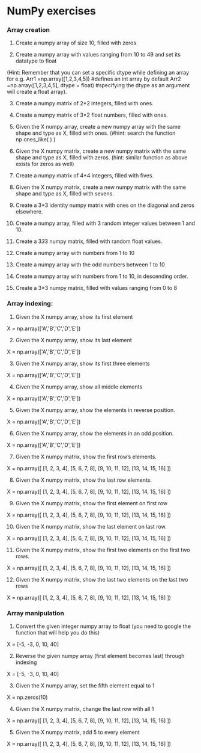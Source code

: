 # NumPy exercises
### Array creation

1.	Create a numpy array of size 10, filled with zeros

2.	Create a numpy array with values ranging from 10 to 49 and set its datatype to float

(Hint: Remember that you can set a specific dtype while defining an array for e.g. 
Arr1 =np.array([1,2,3,4,5]) #defines an int array by default
Arr2 =np.array([1,2,3,4,5], dtype = float) #specifying the dtype as an argument will create a float array). 

3.	Create a numpy matrix of 2*2 integers, filled with ones.

4.	Create a numpy matrix of 3*2 float numbers, filled with ones.

5.	Given the X numpy array, create a new numpy array with the same shape and type as X, filled with ones. (#hint: search the function np.ones_like( ) )

6.	Given the X numpy matrix, create a new numpy matrix with the same shape and type as X, filled with zeros. (hint: similar function as above exists for zeros as well)

7.	Create a numpy matrix of 4*4 integers, filled with fives.

8.	Given the X numpy matrix, create a new numpy matrix with the same shape and type as X, filled with sevens.

9.	Create a 3*3 identity numpy matrix with ones on the diagonal and zeros elsewhere.

10.	Create a numpy array, filled with 3 random integer values between 1 and 10.

11.	Create a 3*3*3 numpy matrix, filled with random float values.

12.	Create a numpy array with numbers from 1 to 10

	

13.	Create a numpy array with the odd numbers between 1 to 10

	

14.	Create a numpy array with numbers from 1 to 10, in descending order.

	

15.	Create a 3*3 numpy matrix, filled with values ranging from 0 to 8

	

### Array indexing:

1.	Given the X numpy array, show its first element

X = np.array(['A','B','C','D','E'])


2.	Given the X numpy array, show its last element

X = np.array(['A','B','C','D','E'])



3.	Given the X numpy array, show its first three elements

X = np.array(['A','B','C','D','E'])


4.	Given the X numpy array, show all middle elements

X = np.array(['A','B','C','D','E'])


5.	Given the X numpy array, show the elements in reverse position.

X = np.array(['A','B','C','D','E'])


6.	Given the X numpy array, show the elements in an odd position.

X = np.array(['A','B','C','D','E'])


7.	Given the X numpy matrix, show the first row’s elements.

X = np.array([
    [1,   2,  3,  4],
    [5,   6,  7,  8],
    [9,  10, 11, 12],
    [13, 14, 15, 16]
])


8.	Given the X numpy matrix, show the last row elements.

X = np.array([
    [1,   2,  3,  4],
    [5,   6,  7,  8],
    [9,  10, 11, 12],
    [13, 14, 15, 16]
])


9.	Given the X numpy matrix, show the first element on first row

X = np.array([
    [1, 2, 3, 4],
    [5, 6, 7, 8],
    [9, 10, 11, 12],
    [13, 14, 15, 16]
])



10.	Given the X numpy matrix, show the last element on last row.

X = np.array([
    [1,   2,  3,  4],
    [5,   6,  7,  8],
    [9,  10, 11, 12],
    [13, 14, 15, 16]
])



11.	Given the X numpy matrix, show the first two elements on the first two rows.

X = np.array([
    [1,   2,  3,  4],
    [5,   6,  7,  8],
    [9,  10, 11, 12],
    [13, 14, 15, 16]
])


12.	Given the X numpy matrix, show the last two elements on the last two rows

X = np.array([
    [1,   2,  3,  4],
    [5,   6,  7,  8],
    [9,  10, 11, 12],
    [13, 14, 15, 16]
])






### Array manipulation

1.	Convert the given integer numpy array to float (you need to google the function that will help you do this)

X = [-5, -3, 0, 10, 40]


2.	Reverse the given numpy array (first element becomes last) through indexing

X = [-5, -3, 0, 10, 40]

3.	Given the X numpy array, set the fifth element equal to 1

X = np.zeros(10)


4.	Given the X numpy matrix, change the last row with all 1

X = np.array([
    [1,   2,  3,  4],
    [5,   6,  7,  8],
    [9,  10, 11, 12],
    [13, 14, 15, 16]
])


5.	Given the X numpy matrix, add 5 to every element

X = np.array([
    [1,   2,  3,  4],
    [5,   6,  7,  8],
    [9,  10, 11, 12],
    [13, 14, 15, 16]
])







